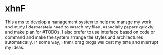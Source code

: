 # xhnF
This aims to develop a management system to help me manage my work and study.I desperately need to search my files ,especially papers quickly and make plan for #TODOs. I also prefer to use interface based on code or command and make the system arrange the styles and architectures automatically. In some way, I think drag blogs will cost my time and interrupt my ideas.
